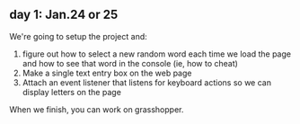 day 1: Jan.24 or 25
-----

We're going to setup the project and:

1. figure out how to select a new random word each time we load the page and how to see that word in the console (ie, how to cheat)
2. Make a single text entry box on the web page
3. Attach an event listener that listens for keyboard actions so we can display letters on the page

When we finish, you can work on grasshopper.

